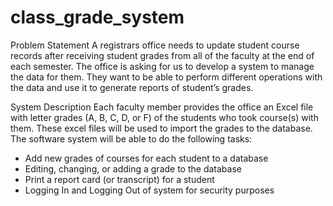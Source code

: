 # class_grade_system

Problem Statement
A registrars office needs to update student course records after receiving student grades from all of the faculty at the end of each semester. 
The office is asking for us to develop a system to manage the data for them. 
They want to be able to perform different operations with the data and use it to generate reports of student’s grades.

System Description
Each faculty member provides the office an Excel file with letter grades (A, B, C, D, or F) of the students who took course(s) with them. 
These excel files will be used to import the grades to the database. The software system will be able to do the following tasks:
- Add new grades of courses for each student to a database
- Editing, changing, or adding a grade to the database
- Print a report card (or transcript) for a student
- Logging In and Logging Out of system for security purposes
